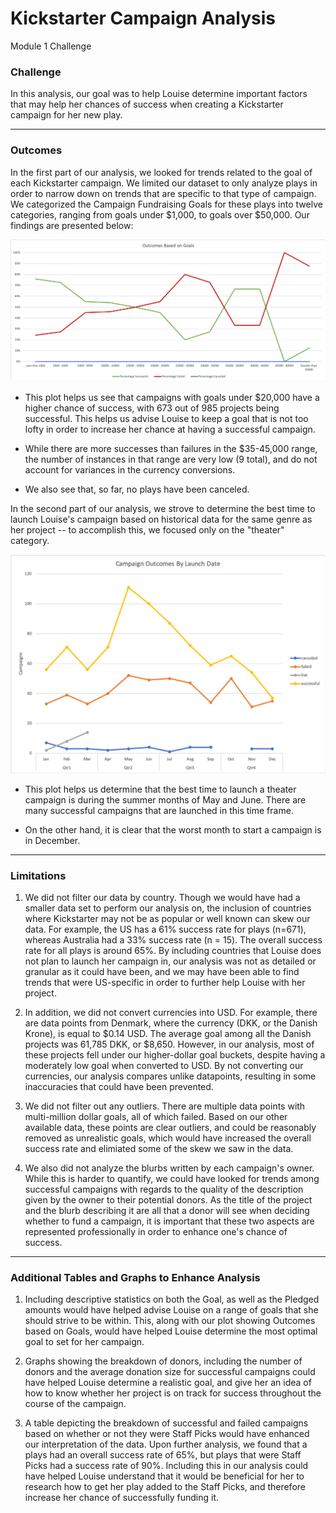 # Kickstarter Campaign Analysis
Module 1 Challenge

### Challenge

In this analysis, our goal was to help Louise determine important factors that may help her chances of success when creating a Kickstarter campaign for her new play. 

---
### Outcomes

In the first part of our analysis, we looked for trends related to the goal of each Kickstarter campaign. We limited our dataset to only analyze plays in order to narrow down on trends that are specific to that type of campaign. We categorized the Campaign Fundraising Goals for these plays into twelve categories, ranging from goals under $1,000, to goals over $50,000. Our findings are presented below:

![Outcomes by Goal](Outcomes%20by%20Goal%20-%20Challenge.png)

* This plot helps us see that campaigns with goals under $20,000 have a higher chance of success, with 673 out of 985 projects being successful. This helps us advise Louise to keep a goal that is not too lofty in order to increase her chance at having a successful campaign. 

* While there are more successes than failures in the $35-45,000 range, the number of instances in that range are very low (9 total), and do not account for variances in the currency conversions.

* We also see that, so far, no plays have been canceled. 

In the second part of our analysis, we strove to determine the best time to launch Louise's campaign based on historical data for the same genre as her project -- to accomplish this, we focused only on the "theater" category.

![Outcomes by Launch](Outcomes%20by%20Launch%20-%20Challenge.png)

* This plot helps us determine that the best time to launch a theater campaign is during the summer months of May and June. There are many successful campaigns that are launched in this time frame. 

* On the other hand, it is clear that the worst month to start a campaign is in December. 

--- 
### Limitations

1) We did not filter our data by country. Though we would have had a smaller data set to perform our analysis on, the inclusion of countries where Kickstarter may not be as popular or well known can skew our data. For example, the US has a 61% success rate for plays (n=671), whereas Australia had a 33% success rate (n = 15). The overall success rate for all plays is around 65%. By including countries that Louise does not plan to launch her campaign in, our analysis was not as detailed or granular as it could have been, and we may have been able to find trends that were US-specific in order to further help Louise with her project.

2) In addition, we did not convert currencies into USD. For example, there are data points from Denmark, where the currency (DKK, or the Danish Krone), is equal to $0.14 USD. The average goal among all the Danish projects was 61,785 DKK, or $8,650. However, in our analysis, most of these projects fell under our higher-dollar goal buckets, despite having a moderately low goal when converted to USD. By not converting our currencies, our analysis compares unlike datapoints, resulting in some inaccuracies that could have been prevented. 

3) We did not filter out any outliers. There are multiple data points with multi-million dollar goals, all of which failed. Based on our other available data, these points are clear outliers, and could be reasonably removed as unrealistic goals, which would have increased the overall success rate and elimiated some of the skew we saw in the data.

4) We also did not analyze the blurbs written by each campaign's owner. While this is harder to quantify, we could have looked for trends among successful campaigns with regards to the quality of the description given by the owner to their potential donors. As the title of the project and the blurb describing it are all that a donor will see when deciding whether to fund a campaign, it is important that these two aspects are represented professionally in order to enhance one's chance of success. 


---
### Additional Tables and Graphs to Enhance Analysis

1) Including descriptive statistics on both the Goal, as well as the Pledged amounts would have helped advise Louise on a range of goals that she should strive to be within. This, along with our plot showing Outcomes based on Goals, would have helped Louise determine the most optimal goal to set for her campaign.

2) Graphs showing the breakdown of donors, including the number of donors and the average donation size for successful campaigns could have helped Louise determine a realistic goal, and give her an idea of how to know whether her project is on track for success throughout the course of the campaign. 

3) A table depicting the breakdown of successful and failed campaigns based on whether or not they were Staff Picks would have enhanced our interpretation of the data. Upon further analysis, we found that a plays had an overall success rate of 65%, but plays that were Staff Picks had a success rate of 90%. Including this in our analysis could have helped Louise understand that it would be beneficial for her to research how to get her play added to the Staff Picks, and therefore increase her chance of successfully funding it.
